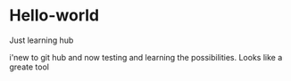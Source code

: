 # Hello-world
Just learning hub

i'new to git hub and now testing and learning the possibilities. Looks like a greate tool
